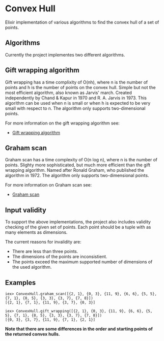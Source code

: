 # Convex Hull
Elixir implementation of various algorithms to find the convex hull of a set of points.

## Algorithms
Currently the project implementes two different algorithms.
## Gift wrapping algorithm
Gift wrapping has a time complixity of O(nh), where n is the number of points and h is the number of points on the convex hull. Simple but not the most efficient algorithm, also known as Jarvis' march. Created independently by Chand & Kapur in 1970 and R. A. Jarvis in 1973. This algorithm can be used when n is small or when h is expected to be very small with respect to n. The algorithm only supports two-dimensional points.

For more information on the gift wrapping algorithm see:
* [Gift wrapping algorithm](https://en.wikipedia.org/wiki/Gift_wrapping_algorithm)

## Graham scan
Graham scan has a time complexity of O(n log n), where n is the number of points. Slighty more sophisticated, but much more efficient than the gift wrapping algorithm. Named after Ronald Graham, who published the algorithm in 1972. The algorithm only supports two-dimensional points.

For more information on Graham scan see:
* [Graham scan](https://en.wikipedia.org/wiki/Graham_scan)

## Input validity
To support the above implementations, the project also includes validity checking of the given set of points. Each point should be a tuple with as many elements as dimensions.

The current reasons for invalidity are:
* There are less than three points.
* The dimensions of the points are inconsistient.
* The points exceed the maximum supported number of dimensions of the used algorithm.

## Examples
```
iex> ConvexHull.graham_scan([{2, 1}, {0, 3}, {11, 9}, {6, 6}, {5, 5}, {7, 1}, {8, 5}, {3, 3}, {3, 7}, {7, 8}])
[{2, 1}, {7, 1}, {11, 9}, {3, 7}, {0, 3}]

iex> ConvexHull.gift_wrapping([{2, 1}, {0, 3}, {11, 9}, {6, 6}, {5, 5}, {7, 1}, {8, 5}, {3, 3}, {3, 7}, {7, 8}])
[{0, 3}, {3, 7}, {11, 9}, {7, 1}, {2, 1}]
```
**Note that there are some differences in the order and starting points of the returned convex hulls.**
